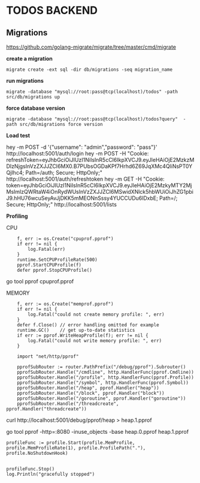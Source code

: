 # TODOS BACKEND

## Migrations

https://github.com/golang-migrate/migrate/tree/master/cmd/migrate

**create a migration**
```
migrate create -ext sql -dir db/migrations -seq migration_name
```

**run migrations**
```
migrate -database "mysql://root:pass@tcp(localhost)/todos" -path src/db/migrations up 
```


**force database version**
```
migrate -database "mysql://root:pass@tcp(localhost)/todos?query"  -path src/db/migrations force version
```

**Load test**

hey -m POST -d '{"username": "admin","password": "pass"}'  http://localhost:5001/auth/login
hey -m POST -H "Cookie: refreshToken=eyJhbGciOiJIUzI1NiIsInR5cCI6IkpXVCJ9.eyJleHAiOjE2MzkzMDIzNjgsInVzZXJJZCI6MX0.B7PUbsOGDaKPf7Hrhd6Z69JqXMc4QliNsPT0YQjIhc4; Path=/auth; Secure; HttpOnly;"  http://localhost:5001/auth/refreshtoken
hey -m GET -H "Cookie: token=eyJhbGciOiJIUzI1NiIsInR5cCI6IkpXVCJ9.eyJleHAiOjE2MzkyMTY2MjMsImlzQWRtaW4iOnRydWUsInVzZXJJZCI6MSwidXNlck5hbWUiOiJhZG1pbiJ9.hHU76wcuSeyAvJjDKK5mMEONnSssy4YUCCUDu6lDxbE; Path=/; Secure; HttpOnly;"  http://localhost:5001/lists


**Profiling**

CPU
```
	f, err := os.Create("cpuprof.pprof")
	if err != nil {
		log.Fatal(err)
	}
	runtime.SetCPUProfileRate(500)
	pprof.StartCPUProfile(f)
	defer pprof.StopCPUProfile()
```

go tool pprof cpuprof.pprof

MEMORY
```
	f, err := os.Create("memprof.pprof")
	if err != nil {
		log.Fatal("could not create memory profile: ", err)
	}
	defer f.Close() // error handling omitted for example
	runtime.GC()    // get up-to-date statistics
	if err := pprof.WriteHeapProfile(f); err != nil {
		log.Fatal("could not write memory profile: ", err)
	}
```

```
	import "net/http/pprof"

	pprofSubRouter := router.PathPrefix("/debug/pprof").Subrouter()
	pprofSubRouter.Handle("/cmdline", http.HandlerFunc(pprof.Cmdline))
	pprofSubRouter.Handle("/profile", http.HandlerFunc(pprof.Profile))
	pprofSubRouter.Handle("/symbol", http.HandlerFunc(pprof.Symbol))
	pprofSubRouter.Handle("/heap", pprof.Handler("heap"))
	pprofSubRouter.Handle("/block", pprof.Handler("block"))
	pprofSubRouter.Handle("/goroutine", pprof.Handler("goroutine"))
	pprofSubRouter.Handle("/threadcreate", pprof.Handler("threadcreate"))
```

curl http://localhost:5001/debug/pprof/heap > heap.1.pprof

go tool pprof -http=:8080 -inuse_objects -base heap.0.pprof heap.1.pprof

```
profileFunc := profile.Start(profile.MemProfile, profile.MemProfileRate(1), profile.ProfilePath("."), profile.NoShutdownHook)


profileFunc.Stop()
log.Println("gracefully stopped")
```